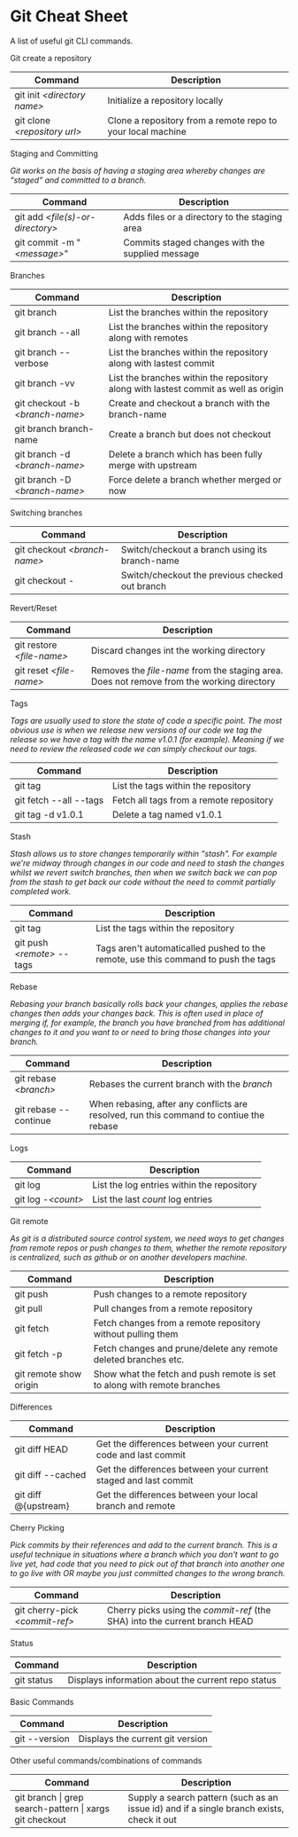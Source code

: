 # Git Cheat Sheet
A list of useful git CLI commands.

Git create a repository

| Command | Description |
|---------|-------------|
| git init _&lt;directory name&gt;_ | Initialize a repository locally |
| git clone _&lt;repository url&gt;_ | Clone a repository from a remote repo to your local machine |

Staging and Committing

_Git works on the basis of having a staging area whereby changes are "staged" and committed to a branch._

| Command | Description |
|---------|-------------|
| git add _&lt;file(s)-or-directory&gt;_ | Adds files or a directory to the staging area |
| git commit -m "_&lt;message&gt;_" | Commits staged changes with the supplied message |

Branches

| Command | Description |
|---------|-------------|
| git branch | List the branches within the repository |
| git branch --all | List the branches within the repository along with remotes |
| git branch --verbose | List the branches within the repository along with lastest commit |
| git branch -vv | List the branches within the repository along with lastest commit as well as origin |
| git checkout -b _&lt;branch-name&gt;_ | Create and checkout a branch with the branch-name |
| git branch branch-name | Create a branch but does not checkout |
| git branch -d _&lt;branch-name&gt;_ | Delete a branch which has been fully merge with upstream |
| git branch -D _&lt;branch-name&gt;_ | Force delete a branch whether merged or now |

Switching branches

| Command | Description |
|---------|-------------|
| git checkout _&lt;branch-name&gt;_ | Switch/checkout a branch using its branch-name |
| git checkout - | Switch/checkout the previous checked out branch |

Revert/Reset

| Command | Description |
|---------|-------------|
| git restore _&lt;file-name&gt;_ | Discard changes int the working directory |
| git reset _&lt;file-name&gt;_ | Removes the _file-name_ from the staging area. Does not remove from the working directory |


Tags

_Tags are usually used to store the state of code a specific point. The most obvious use is when we release new versions of our code we tag the release so we have a tag with the name v1.0.1 (for example). Meaning if we need to review the released code
we can simply checkout our tags._

| Command | Description |
|---------|-------------|
| git tag | List the tags within the repository |
| git fetch --all --tags | Fetch all tags from a remote repository |
| git tag -d v1.0.1 | Delete a tag named v1.0.1 |

Stash

_Stash allows us to store changes temporarily within "stash". For example we're midway through changes in our code and need to stash the changes whilst we revert switch branches, then when we switch back we can pop from the stash to get back our code without the need to commit partially completed work._

| Command | Description |
|---------|-------------|
| git tag | List the tags within the repository |
| git push _&lt;remote&gt;_ --tags | Tags aren't automaticalled pushed to the remote, use this command to push the tags |

Rebase

_Rebasing your branch basically rolls back your changes, applies the rebase changes then adds your changes back. This
is often used in place of merging if, for example, the branch you have branched from has additional changes to it and you
want to or need to bring those changes into your branch._

| Command | Description |
|---------|-------------|
| git rebase _&lt;branch&gt;_ | Rebases the current branch with the _branch_ |
| git rebase --continue | When rebasing, after any conflicts are resolved, run this command to contiue the rebase |


Logs

| Command | Description |
|---------|-------------|
| git log | List the log entries within the repository |
| git log  -_&lt;count&gt;_ | List the last _count_ log entries |


Git remote

_As git is a distributed source control system, we need ways to get changes from remote repos or push changes to them, whether
the remote repository is centralized, such as github or on another developers machine._

| Command | Description |
|---------|-------------|
| git push | Push changes to a remote repository |
| git pull | Pull changes from a remote repository |
| git fetch | Fetch changes from a remote repository without pulling them |
| git fetch -p | Fetch changes and prune/delete any remote deleted branches etc. |
| git remote show origin | Show what the fetch and push remote is set to along with remote branches |

Differences

| Command | Description |
|---------|-------------|
| git diff HEAD | Get the differences between your current code and last commit |
| git diff --cached | Get the differences between your current staged and last commit |
| git diff @{upstream} | Get the differences between your local branch and remote |

Cherry Picking

_Pick commits by their references and add to the current branch. This is a useful technique in situations
where a branch which you don't want to go live yet, had code that you need to pick out of that branch into
another one to go live with OR maybe you just committed changes to the wrong branch._

| Command | Description |
|---------|-------------|
| git cherry-pick _&lt;commit-ref&gt;_ | Cherry picks using the _commit-ref_ (the SHA) into the current branch HEAD |


Status

| Command | Description |
|---------|-------------|
| git status | Displays information about the current repo status |


Basic Commands

| Command | Description |
|---------|-------------|
| git --version | Displays the current git version |

Other useful commands/combinations of commands

| Command | Description |
|---------|-------------|
| git branch &#124; grep search-pattern &#124; xargs git checkout | Supply a search pattern (such as an issue id) and if a single branch exists, check it out |
